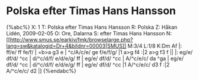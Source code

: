 # Polska efter Timas Hans Hansson

{%abc%}
X: 1
T: Polska efter Timas Hans Hansson
R: Polska
Z: Håkan Lidén, 2009-02-05
O: Ore, Dalarna
S: efter Timas Hans Hansson
N: [[http://www.smus.se/earkiv/fmk/browselarge.php?lang=sw&katalogid=Dr+4&bildnr=00003|SMUS]]
M:3/4
L:1/8
K:Dm
Af |: ff/e/ ff fe/f/ | =b>a g3 e | ^c/A/c/e/ ge f/e/f/g/ |1 a>g f4 :|2 a>g f3 f ||
|: eg/e/ df/d/ ^cc | d/^c/d/f/ e/d/e/g/ ff | eg/e/ df/d/ ^cc | A/^c/e/c/ da ^ga |
eg/e/ df/d/ ^cc | d/^c/d/f/ e/d/e/g/ ff | eg/e/ df/d/ ^cc |1 A/^c/e/c/ d3 f :|2 A/^c/e/c/ d2 |]
{%endabc%}

